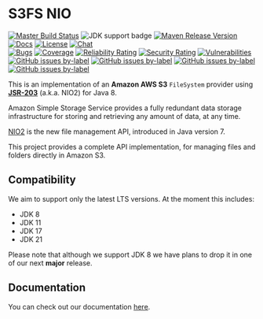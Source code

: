 <!-- START // ON LINE COUNT CHANGE - UPDATE [ln:x,y] IN ./docs/content/index.md -->
# S3FS NIO

[![Master Build Status](https://github.com/carlspring/s3fs-nio/workflows/Build%20and%20test/badge.svg)](https://github.com/carlspring/s3fs-nio/actions?query=branch%3Amaster)
![JDK support badge](https://img.shields.io/badge/JDK-8%20,%2011%20,%2017-blue)
[![Maven Release Version](https://img.shields.io/maven-central/v/org.carlspring.cloud.aws/s3fs-nio)](https://repo.maven.apache.org/maven2/org/carlspring/cloud/aws/s3fs-nio/)
[![Docs](https://img.shields.io/badge/docs-current-brightgreen.svg)](https://s3fs-nio.carlspring.org) 
[![License](https://img.shields.io/badge/License-Apache%202.0-brightgreen.svg)](https://github.com/carlspring/s3fs-nio/blob/master/LICENSE.Apache-2.0.md) 
[![Chat](https://img.shields.io/badge/chat-join-success)](https://chat.carlspring.org/channel/s3fs-nio-community)  
[![Bugs](https://sonarcloud.io/api/project_badges/measure?project=carlspring_s3fs-nio&branch=master&metric=bugs)](https://sonarcloud.io/summary/overall?id=carlspring_s3fs-nio) 
[![Coverage](https://sonarcloud.io/api/project_badges/measure?project=carlspring_s3fs-nio&branch=master&metric=coverage)](https://sonarcloud.io/summary/overall?id=carlspring_s3fs-nio) 
[![Reliability Rating](https://sonarcloud.io/api/project_badges/measure?project=carlspring_s3fs-nio&branch=master&metric=reliability_rating)](https://sonarcloud.io/summary/overall?id=carlspring_s3fs-nio) 
[![Security Rating](https://sonarcloud.io/api/project_badges/measure?project=carlspring_s3fs-nio&branch=master&metric=security_rating)](https://sonarcloud.io/summary/overall?id=carlspring_s3fs-nio) 
[![Vulnerabilities](https://sonarcloud.io/api/project_badges/measure?project=carlspring_s3fs-nio&branch=master&metric=vulnerabilities)](https://sonarcloud.io/summary/overall?id=carlspring_s3fs-nio)  
[![GitHub issues by-label](https://img.shields.io/github/issues-raw/carlspring/s3fs-nio/good%20first%20issue.svg?label=good%20first%20issue)](https://github.com/carlspring/s3fs-nio/issues?q=is%3Aissue+is%3Aopen+label%3A%22good%20first%20issue%22) 
[![GitHub issues by-label](https://img.shields.io/github/issues-raw/carlspring/s3fs-nio/help%20wanted.svg?label=help%20wanted&color=%23856bf9&)](https://github.com/carlspring/s3fs-nio/issues?q=is%3Aissue+is%3Aopen+label%3A%22help%20wanted%22) 
[![GitHub issues by-label](https://img.shields.io/github/issues-raw/carlspring/s3fs-nio/hacktoberfest.svg?label=hacktoberfest&color=orange)](https://github.com/carlspring/s3fs-nio/issues?q=is%3Aissue+is%3Aopen+label%3A%22hacktoberfest%22)
[![GitHub issues by-label](https://img.shields.io/badge/stackoverflow-ask-orange.svg)](https://stackoverflow.com/tags/s3fs-nio/)

This is an implementation of an **Amazon AWS S3** `FileSystem` provider using **[JSR-203]** (a.k.a. NIO2) for Java 8.

Amazon Simple Storage Service provides a fully redundant data storage infrastructure for storing and retrieving any
amount of data, at any time.

[NIO2][JSR-203] is the new file management API, introduced in Java version 7. 

This project provides a complete API implementation, for managing files and folders directly in Amazon S3.

[<--# Links -->]: #
[JSR-203]: https://jcp.org/en/jsr/detail?id=203

<!-- END // ON LINE COUNT CHANGE - UPDATE [ln:x,y] IN ./docs/content/index.md -->

## Compatibility

We aim to support only the latest LTS versions. At the moment this includes:

* JDK 8
* JDK 11
* JDK 17
* JDK 21

Please note that although we support JDK 8 we have plans to drop it in one of our next **major** release.

## Documentation

You can check out our documentation [here](https://s3fs-nio.carlspring.org).
